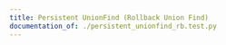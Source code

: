 ```yaml
---
title: Persistent UnionFind (Rollback Union Find)
documentation_of: ./persistent_unionfind_rb.test.py
---
```

